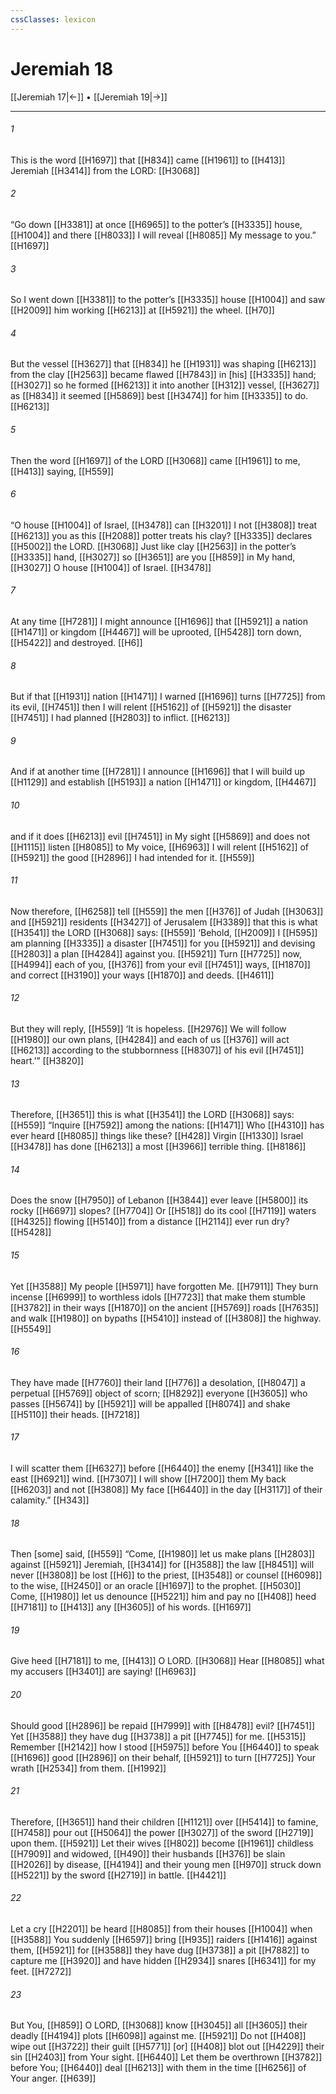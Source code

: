 ```yaml
---
cssClasses: lexicon
---
```


# Jeremiah 18

[[Jeremiah 17|←]] • [[Jeremiah 19|→]]

---

###### 1
This is the word [[H1697]] that [[H834]] came [[H1961]] to [[H413]] Jeremiah [[H3414]] from the LORD: [[H3068]]

###### 2
“Go down [[H3381]] at once [[H6965]] to the potter’s [[H3335]] house, [[H1004]] and there [[H8033]] I will reveal [[H8085]] My message to you.” [[H1697]]

###### 3
So I went down [[H3381]] to the potter’s [[H3335]] house [[H1004]] and saw [[H2009]] him working [[H6213]] at [[H5921]] the wheel. [[H70]]

###### 4
But the vessel [[H3627]] that [[H834]] he [[H1931]] was shaping [[H6213]] from the clay [[H2563]] became flawed [[H7843]] in [his] [[H3335]] hand; [[H3027]] so he formed [[H6213]] it into another [[H312]] vessel, [[H3627]] as [[H834]] it seemed [[H5869]] best [[H3474]] for him [[H3335]] to do. [[H6213]]

###### 5
Then the word [[H1697]] of the LORD [[H3068]] came [[H1961]] to me, [[H413]] saying, [[H559]]

###### 6
“O house [[H1004]] of Israel, [[H3478]] can [[H3201]] I not [[H3808]] treat [[H6213]] you  as this [[H2088]] potter treats his clay? [[H3335]] declares [[H5002]] the LORD. [[H3068]] Just like clay [[H2563]] in the potter’s [[H3335]] hand, [[H3027]] so [[H3651]] are you [[H859]] in My hand, [[H3027]] O house [[H1004]] of Israel. [[H3478]]

###### 7
At any time [[H7281]] I might announce [[H1696]] that [[H5921]] a nation [[H1471]] or kingdom [[H4467]] will be uprooted, [[H5428]] torn down, [[H5422]] and destroyed. [[H6]]

###### 8
But if that [[H1931]] nation [[H1471]] I warned [[H1696]] turns [[H7725]] from its evil, [[H7451]] then I will relent [[H5162]] of [[H5921]] the disaster [[H7451]] I had planned [[H2803]] to inflict. [[H6213]]

###### 9
And if at another time [[H7281]] I announce [[H1696]] that I will build up [[H1129]] and establish [[H5193]] a nation [[H1471]] or kingdom, [[H4467]]

###### 10
and if it does [[H6213]] evil [[H7451]] in My sight [[H5869]] and does not [[H1115]] listen [[H8085]] to My voice, [[H6963]] I will relent [[H5162]] of [[H5921]] the good [[H2896]] I had intended for it. [[H559]]

###### 11
Now therefore, [[H6258]] tell [[H559]] the men [[H376]] of Judah [[H3063]] and [[H5921]] residents [[H3427]] of Jerusalem [[H3389]] that this is what [[H3541]] the LORD [[H3068]] says: [[H559]] ‘Behold, [[H2009]] I [[H595]] am planning [[H3335]] a disaster [[H7451]] for you [[H5921]] and devising [[H2803]] a plan [[H4284]] against you. [[H5921]] Turn [[H7725]] now, [[H4994]] each of you, [[H376]] from your evil [[H7451]] ways, [[H1870]] and correct [[H3190]] your ways [[H1870]] and deeds. [[H4611]]

###### 12
But they will reply, [[H559]] ‘It is hopeless. [[H2976]] We will follow [[H1980]] our own plans, [[H4284]] and each of us [[H376]] will act [[H6213]] according to the stubbornness [[H8307]] of his evil [[H7451]] heart.’” [[H3820]]

###### 13
Therefore, [[H3651]] this is what [[H3541]] the LORD [[H3068]] says: [[H559]] “Inquire [[H7592]] among the nations: [[H1471]] Who [[H4310]] has ever heard [[H8085]] things like these? [[H428]] Virgin [[H1330]] Israel [[H3478]] has done [[H6213]] a most [[H3966]] terrible thing. [[H8186]]

###### 14
Does the snow [[H7950]] of Lebanon [[H3844]] ever leave [[H5800]] its rocky [[H6697]] slopes? [[H7704]] Or [[H518]] do its cool [[H7119]] waters [[H4325]] flowing [[H5140]] from a distance [[H2114]] ever run dry? [[H5428]]

###### 15
Yet [[H3588]] My people [[H5971]] have forgotten Me. [[H7911]] They burn incense [[H6999]] to worthless idols [[H7723]] that make them stumble [[H3782]] in their ways [[H1870]] on the ancient [[H5769]] roads [[H7635]] and walk [[H1980]] on bypaths [[H5410]] instead of [[H3808]] the highway. [[H5549]]

###### 16
They have made [[H7760]] their land [[H776]] a desolation, [[H8047]] a perpetual [[H5769]] object of scorn; [[H8292]] everyone [[H3605]] who passes [[H5674]] by [[H5921]] will be appalled [[H8074]] and shake [[H5110]] their heads. [[H7218]]

###### 17
I will scatter them [[H6327]] before [[H6440]] the enemy [[H341]] like the east [[H6921]] wind. [[H7307]] I will show [[H7200]] them My back [[H6203]] and not [[H3808]] My face [[H6440]] in the day [[H3117]] of their calamity.” [[H343]]

###### 18
Then [some] said, [[H559]] “Come, [[H1980]] let us make plans [[H2803]] against [[H5921]] Jeremiah, [[H3414]] for [[H3588]] the law [[H8451]] will never [[H3808]] be lost [[H6]] to the priest, [[H3548]] or counsel [[H6098]] to the wise, [[H2450]] or an oracle [[H1697]] to the prophet. [[H5030]] Come, [[H1980]] let us denounce [[H5221]] him and pay no [[H408]] heed [[H7181]] to [[H413]] any [[H3605]] of his words. [[H1697]]

###### 19
Give heed [[H7181]] to me, [[H413]] O LORD. [[H3068]] Hear [[H8085]] what my accusers [[H3401]] are saying! [[H6963]]

###### 20
Should good [[H2896]] be repaid [[H7999]] with [[H8478]] evil? [[H7451]] Yet [[H3588]] they have dug [[H3738]] a pit [[H7745]] for me. [[H5315]] Remember [[H2142]] how I stood [[H5975]] before You [[H6440]] to speak [[H1696]] good [[H2896]] on their behalf, [[H5921]] to turn [[H7725]] Your wrath [[H2534]] from them. [[H1992]]

###### 21
Therefore, [[H3651]] hand their children [[H1121]] over [[H5414]] to famine, [[H7458]] pour out [[H5064]] the power [[H3027]] of the sword [[H2719]] upon them. [[H5921]] Let their wives [[H802]] become [[H1961]] childless [[H7909]] and widowed, [[H490]] their husbands [[H376]] be slain [[H2026]] by disease, [[H4194]] and their young men [[H970]] struck down [[H5221]] by the sword [[H2719]] in battle. [[H4421]]

###### 22
Let a cry [[H2201]] be heard [[H8085]] from their houses [[H1004]] when [[H3588]] You suddenly [[H6597]] bring [[H935]] raiders [[H1416]] against them, [[H5921]] for [[H3588]] they have dug [[H3738]] a pit [[H7882]] to capture me [[H3920]] and have hidden [[H2934]] snares [[H6341]] for my feet. [[H7272]]

###### 23
But You, [[H859]] O LORD, [[H3068]] know [[H3045]] all [[H3605]] their deadly [[H4194]] plots [[H6098]] against me. [[H5921]] Do not [[H408]] wipe out [[H3722]] their guilt [[H5771]] [or] [[H408]] blot out [[H4229]] their sin [[H2403]] from Your sight. [[H6440]] Let them be overthrown [[H3782]] before You; [[H6440]] deal [[H6213]] with them  in the time [[H6256]] of Your anger. [[H639]]

